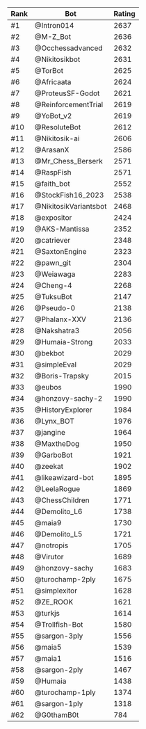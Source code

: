 Rank|Bot|Rating
---|---|---
#1|@Intron014|2637
#2|@M-Z_Bot|2636
#3|@Occhessadvanced|2632
#4|@Nikitosikbot|2631
#5|@TorBot|2625
#6|@Africaata|2624
#7|@ProteusSF-Godot|2621
#8|@ReinforcementTrial|2619
#9|@YoBot_v2|2619
#10|@ResoluteBot|2612
#11|@Nikitosik-ai|2606
#12|@ArasanX|2586
#13|@Mr_Chess_Berserk|2571
#14|@RaspFish|2571
#15|@faith_bot|2552
#16|@StockFish16_2023|2538
#17|@NikitosikVariantsbot|2468
#18|@expositor|2424
#19|@AKS-Mantissa|2352
#20|@catriever|2348
#21|@SaxtonEngine|2323
#22|@pawn_git|2304
#23|@Weiawaga|2283
#24|@Cheng-4|2268
#25|@TuksuBot|2147
#26|@Pseudo-0|2138
#27|@Phalanx-XXV|2136
#28|@Nakshatra3|2056
#29|@Humaia-Strong|2033
#30|@bekbot|2029
#31|@simpleEval|2029
#32|@Boris-Trapsky|2015
#33|@eubos|1990
#34|@honzovy-sachy-2|1990
#35|@HistoryExplorer|1984
#36|@Lynx_BOT|1976
#37|@jangine|1964
#38|@MaxtheDog|1950
#39|@GarboBot|1921
#40|@zeekat|1902
#41|@likeawizard-bot|1895
#42|@LeelaRogue|1869
#43|@ChessChildren|1771
#44|@Demolito_L6|1738
#45|@maia9|1730
#46|@Demolito_L5|1721
#47|@notropis|1705
#48|@Virutor|1689
#49|@honzovy-sachy|1683
#50|@turochamp-2ply|1675
#51|@simplexitor|1628
#52|@ZE_ROOK|1621
#53|@turkjs|1614
#54|@Trollfish-Bot|1580
#55|@sargon-3ply|1556
#56|@maia5|1539
#57|@maia1|1516
#58|@sargon-2ply|1467
#59|@Humaia|1438
#60|@turochamp-1ply|1374
#61|@sargon-1ply|1318
#62|@G0thamB0t|784
